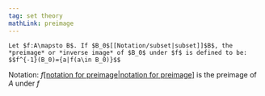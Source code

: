 ```yaml
---
tag: set theory
mathLink: preimage
---
```

```ad-def
Let $f:A\mapsto B$. If $B_0$[[Notation/subset|subset]]$B$, the *preimage* or *inverse image* of $B_0$ under $f$ is defined to be:
$$f^{-1}(B_0)={a|f(a\in B_0)}$$
```

Notation: $f$[[notation for preimage|notation for preimage]]($A$) is the preimage of $A$ under $f$
